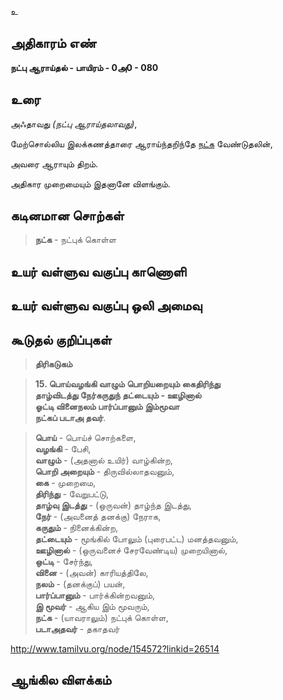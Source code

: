 உ


## அதிகாரம் எண்

**நட்பு ஆராய்தல் - பாயிரம் - 0அ0 - 080**

## உரை

அஃதாவது _(நட்பு ஆராய்தலாவது)_,  

மேற்சொல்லிய இலக்கணத்தாரை ஆராய்ந்தறிந்தே [நட்க](https://github.com/anbarasu0504/UyarValluvam/blob/master/%E0%AE%85%E0%AE%A4%E0%AE%BF%E0%AE%95%E0%AE%BE%E0%AE%B0%E0%AE%AE%E0%AF%8D/080.md#%E0%AE%95%E0%AF%82%E0%AE%9F%E0%AF%81%E0%AE%A4%E0%AE%B2%E0%AF%8D-%E0%AE%95%E0%AF%81%E0%AE%B1%E0%AE%BF%E0%AE%AA%E0%AF%8D%E0%AE%AA%E0%AF%81%E0%AE%95%E0%AE%B3%E0%AF%8D) வேண்டுதலின்,  

அவரை ஆராயும் திறம்.  

அதிகார முறைமையும் இதனானே விளங்கும்.


## கடினமான சொற்கள்

>**நட்க** - நட்புக் கொள்ள


## உயர் வள்ளுவ வகுப்பு காணொளி


## உயர் வள்ளுவ வகுப்பு ஒலி அமைவு 


## கூடுதல் குறிப்புகள்

>**திரிகடுகம்**  

>**15. பொய்வழங்கி வாழும் பொறியறையும் கைதிரிந்து  
>தாழ்விடத்து நேர்கருதுந் தட்டையும் - ஊழினால்  
>ஓட்டி வினைநலம் பார்ப்பானும் இம்மூவா  
>நட்கப் படாஅ தவர்**.  

>**பொய்** - பொய்ச் சொற்களை,  
>**வழங்கி** - பேசி,  
>**வாழும்** - (அதனால் உயிர்) வாழ்கின்ற,  
>**பொறி அறையும்** - திருவில்லாதவனும்,  
>**கை** - முறைமை,  
>**திரிந்து** - வேறுபட்டு,  
>**தாழ்வு இடத்து** - (ஒருவன்) தாழ்ந்த இடத்து,  
>**நேர்** - (அவனைத் தனக்கு) நேராக,  
>**கருதும்** - நினைக்கின்ற,  
>**தட்டையும்** - மூங்கில் போலும் (புரைபட்ட) மனத்தவனும்,  
>**ஊழினால்** - (ஒருவனைச் சேரவேண்டிய) முறையினால்,  
>**ஒட்டி** - சேர்ந்து,  
>**வினை** - (அவன்) காரியத்திலே,  
>**நலம்** - (தனக்குப்) பயன்,  
>**பார்ப்பானும்** - பார்க்கின்றவனும்,  
>**இ மூவர்** - ஆகிய இம் மூவரும்,  
>**நட்க** - (யாவராலும்) நட்புக் கொள்ள,  
>**படாஅதவர்** - தகாதவர்  

http://www.tamilvu.org/node/154572?linkid=26514

## ஆங்கில விளக்கம்

